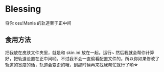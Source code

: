 # Blessing
将你 osu!Mania 的轨道至于正中间

## 食用方法
把我放在皮肤文件夹里，就是和 skin.ini 放在一起，运行~ 然后我就会帮你计算好，把轨道设置在正中间哟。不过我不会一直偷看配置文件的，所以你如果修改了轨道的宽度的话，轨道会变歪的哦，到那时候再来找我帮忙就行了哟☆